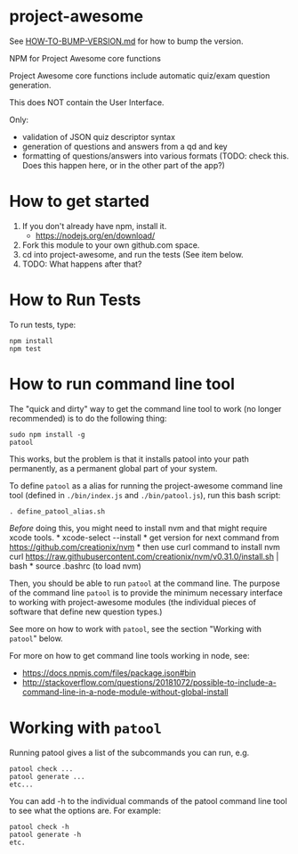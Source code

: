 # project-awesome
 
See [HOW-TO-BUMP-VERSION.md](/HOW-TO-BUMP-VERSION.md) for how to bump the version. 

NPM for Project Awesome core functions

Project Awesome core functions include automatic quiz/exam question generation.

This does NOT contain the User Interface.  

Only:
* validation of JSON quiz descriptor syntax
* generation of questions and answers from a qd and key
* formatting of questions/answers into various formats (TODO: check this.  Does this happen here, or in the other part of the app?)

# How to get started


1. If you don't already have npm, install it. 
    * https://nodejs.org/en/download/
1. Fork this module to your own github.com space.
2. cd into project-awesome, and run the tests (See item below.
3. TODO: What happens after that?

# How to Run Tests
To run tests, type: 

```
npm install
npm test
```

# How to run command line tool

The "quick and dirty" way to get the command line tool to work (no longer recommended) is to do the following thing:

```
sudo npm install -g
patool
```

This works, but the problem is that it installs patool into your path permanently, as a permanent global
part of your system.     


To define `patool` as a alias for running the project-awesome command line tool (defined in
`./bin/index.js` and `./bin/patool.js`), run this bash script:

```
. define_patool_alias.sh
```

*Before* doing this, you might need to install nvm and that might require
xcode tools. 
    * xcode-select --install
    * get version for next command from https://github.com/creationix/nvm
    * then use curl command to install nvm curl https://raw.githubusercontent.com/creationix/nvm/v0.31.0/install.sh | bash
    * source .bashrc     (to load nvm)


Then, you should be able to run `patool` at the command line.  The purpose of the 
command line `patool` is to provide the minimum necessary interface to working with 
project-awesome modules (the individual pieces of software that define new question types.)

See more on how to work with `patool`, see the section "Working with `patool`" below.

For more on how to get command line tools working in node, see:

* <https://docs.npmjs.com/files/package.json#bin>
* <http://stackoverflow.com/questions/20181072/possible-to-include-a-command-line-in-a-node-module-without-global-install>

# Working with `patool`

Running patool gives a list of the subcommands you can run, e.g. 


```
patool check ...
patool generate ...
etc...
```

You can add -h to the individual commands of the patool command line tool to see 
what the options are.  For example:

```
patool check -h
patool generate -h
etc.

```
